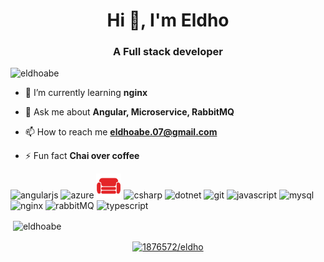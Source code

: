 <h1 align="center">Hi 👋, I'm Eldho</h1>
<h3 align="center">A Full stack developer</h3>

<p align="left"> <img src="https://komarev.com/ghpvc/?username=eldhoabe" alt="eldhoabe" /> </p>

- 🌱 I’m currently learning **nginx**

- 💬 Ask me about **Angular, Microservice, RabbitMQ**

- 📫 How to reach me **eldhoabe.07@gmail.com**

- ⚡ Fun fact **Chai over coffee**

<p align="left"><img src="https://devicons.github.io/devicon/devicon.git/icons/angularjs/angularjs-original.svg" alt="angularjs" width="40" height="40"/> <img src="https://www.vectorlogo.zone/logos/microsoft_azure/microsoft_azure-icon.svg" alt="azure" width="40" height="40"/> <img src="https://raw.githubusercontent.com/devicons/devicon/0d6c64dbbf311879f7d563bfc3ccf559f9ed111c/icons/couchdb/couchdb-original.svg" alt="couchdb" width="40" height="40"/> <img src="https://devicons.github.io/devicon/devicon.git/icons/csharp/csharp-original.svg" alt="csharp" width="40" height="40"/> <img src="https://devicons.github.io/devicon/devicon.git/icons/dot-net/dot-net-original-wordmark.svg" alt="dotnet" width="40" height="40"/> <img src="https://www.vectorlogo.zone/logos/git-scm/git-scm-icon.svg" alt="git" width="40" height="40"/> <img src="https://devicons.github.io/devicon/devicon.git/icons/javascript/javascript-original.svg" alt="javascript" width="40" height="40"/> <img src="https://devicons.github.io/devicon/devicon.git/icons/mysql/mysql-original-wordmark.svg" alt="mysql" width="40" height="40"/> <img src="https://devicons.github.io/devicon/devicon.git/icons/nginx/nginx-original.svg" alt="nginx" width="40" height="40"/> <img src="https://www.vectorlogo.zone/logos/rabbitmq/rabbitmq-icon.svg" alt="rabbitMQ" width="40" height="40"/> <img src="https://devicons.github.io/devicon/devicon.git/icons/typescript/typescript-original.svg" alt="typescript" width="40" height="40"/></p>

<p>&nbsp;<img align="center" src="https://github-readme-stats.vercel.app/api?username=eldhoabe&show_icons=true" alt="eldhoabe" /></p>

<p align="center">
<a href="https://stackoverflow.com/users/1876572/eldho" target="blank"><img align="center" src="https://cdn.jsdelivr.net/npm/simple-icons@3.0.1/icons/stackoverflow.svg" alt="1876572/eldho" height="30" width="30" /></a>
</p>
